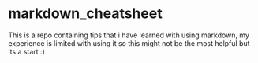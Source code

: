 # markdown_cheatsheet
This is a repo containing tips that i have learned with using markdown, my experience is limited with using it so this might not be the most helpful but its a start :)
